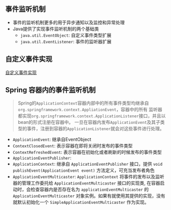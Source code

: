 ## 事件监听机制

* 事件的监听机制更多的用于异步通知以及监控和异常处理
* Java提供了实现事件监听机制的两个基础类
    * `java.util.EventObject`: 自定义事件类型扩展
    * `java.util.EventListener`: 事件的监听器扩展
    
## 自定义事件实现

[自定义事件实现](https://github.com/fxbin/personal-growth/src/main/java/cn/fxbin/record/study/event)

## Spring 容器内的事件监听机制

> Spring的`ApplicationContext`容器内部中的所有事件类型均继承自`org.springframework.context.AppliationEvent`，容器中的所有
> 监听器都实现`org.springframework.context.ApplicationListener`接口，并且以bean的形式注册在容器中。
> 一旦在容器内发布`ApplicationEvent`及其子类型的事件，注册到容器的`ApplicationListener`就会对这些事件进行处理。

* `ApplicationEvent`: 继承自EventObject
* `ContextClosedEvent`: 表示容器在即将关闭时发布的事件类型
* `ContextRefreshedEvent`: 表示容器在初始化或者刷新的时候发布的事件类型
* `ApplicationEventPublisher`: 
* `ApplicationContext`: 继承自 `ApplicationEventPublisher` 接口，提供 `void publishEvent(ApplicationEvent event)` 方法定义，可充当发布者角色
* `ApplicationEventMulticaster`: `ApplicationContext` 将事件的发布以及监听器的管理工作委托给 `ApplicationEventMulticaster` 接口的实现类, 
    在容器启动时，会检查容器内是否存在名为 `applicationEventMulticaster` 的 `ApplicationEventMulticaster` 对象实例。如果有就使用其提供的实现，没有就默认初始化一个 `SimpleApplicationEventMulticaster` 作为实现。
